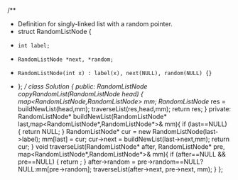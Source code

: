 /**
 * Definition for singly-linked list with a random pointer.
 * struct RandomListNode {
 *     int label;
 *     RandomListNode *next, *random;
 *     RandomListNode(int x) : label(x), next(NULL), random(NULL) {}
 * };
 */
class Solution {
public:
    RandomListNode *copyRandomList(RandomListNode *head) {
        map<RandomListNode*,RandomListNode*> mm;
        RandomListNode* res = buildNewList(head,mm);
        traverseList(res,head,mm);
        return res;
    }
private:
    RandomListNode* buildNewList(RandomListNode* last,map<RandomListNode*,RandomListNode*>& mm){
        if (last==NULL) {
            return NULL;
        }
        RandomListNode* cur = new RandomListNode(last->label);
        mm[last] = cur;
        cur->next = buildNewList(last->next,mm);
        return cur;
    }
    void traverseList(RandomListNode* after, RandomListNode* pre, map<RandomListNode*,RandomListNode*>& mm){
        if (after==NULL && pre==NULL) {
            return ;
        }
        after->random = pre->random==NULL?NULL:mm[pre->random];
        traverseList(after->next, pre->next, mm);
    }
};

